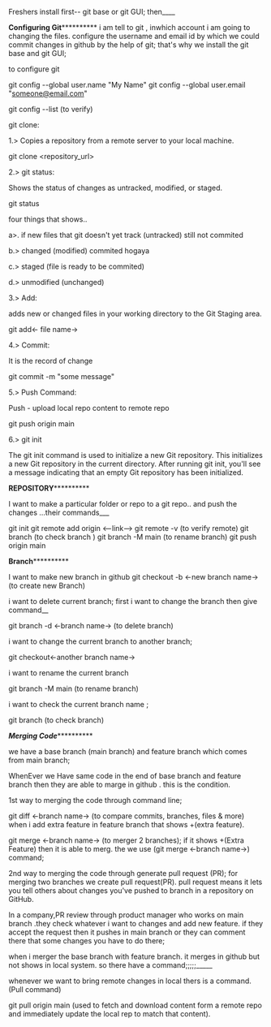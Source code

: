 Freshers install first-- git base or git GUI; then____

****************************Configuring Git**************************************
i am tell to git , inwhich account i am going to changing the files.
configure the username and email id by which we could commit changes in github by the help of git; that's why we install the git base and git GUI;

to configure git

git config --global user.name "My Name"
git config --global user.email "someone@email.com"

git config --list (to verify)



git clone:

1.> Copies a repository from a remote server to your local machine.

git clone <repository_url>



2.> git status:

Shows the status of changes as untracked, modified, or staged.

git status


four things that shows.. 

a>. if new files that git doesn't yet track 
(untracked) still not commited

b.> changed 
(modified) commited hogaya

c.> staged
(file is ready to be commited)

d.> unmodified
(unchanged)

3.> Add:

adds new or changed files in your working directory to the Git Staging area.

git add<- file name->

4.> Commit:

It is the record of change

git commit -m "some message"



5.> Push Command:

Push - upload local repo content to remote repo

git push origin main

6.> git init 

The git init command is used to initialize a new Git repository.
This initializes a new Git repository in the current directory. After running git init, you'll see a message indicating that an empty Git repository has been initialized.

****************************REPOSITORY**************************************

I want to make a particular folder or repo to a git repo..  and push the changes ...their commands___

git init
git remote add origin <--link-->
git remote -v (to verify remote)
git branch (to check branch )
git branch -M main (to rename branch)
git push origin main

****************************Branch**************************************

I want to make new branch in github
git checkout -b <-new branch name->  (to create new Branch)

i want to delete current branch;
first i want to change the branch then give command__

git branch -d <-branch name->  (to delete branch)

i want to change the current branch to another branch;

git checkout<-another branch name->

i want to rename the current branch

git branch -M main (to rename branch)

i want to check the current branch name ;

git branch (to check branch)


***********************Merging Code*********************************


we have a base branch (main branch) and feature branch which comes from main branch;

WhenEver we Have same code in the end of base branch and feature branch then they are able to marge in github . this is the condition.

1st way to merging the code through command line;

git diff <-branch name-> (to compare commits, branches, files & more)
when i add extra feature in feature branch that shows +(extra feature).

git merge <-branch name-> (to merger 2 branches);
if it shows +(Extra Feature) then it is able to merg. the we use (git merge <-branch name->) command;

2nd way to merging the code through generate pull request (PR);
for merging two branches we create pull request(PR). pull request means it lets you tell others about changes you've pushed to branch in a repository on GitHub.

In a company,PR review through product manager who works on main branch .they check whatever i want to changes and add new feature. if they accept the request then it pushes in main branch   or they can comment there that some changes you have to do there; 


when i merger the base branch with feature branch. it merges in github but not shows in local system. so there have a command;;;;;_____

whenever we want to bring remote changes in local thers is a command. (Pull command)

git pull origin main (used to fetch and download content form a remote repo and immediately update the local rep to match that content).















